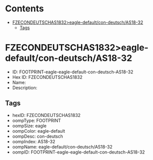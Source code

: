 



Contents
========

* [FZECONDEUTSCHAS1832>eagle-default/con-deutsch/AS18-32](#fzecondeutschas1832eagle-defaultcon-deutschas18-32)
	* [Tags](#tags)

# FZECONDEUTSCHAS1832>eagle-default/con-deutsch/AS18-32

- ID: FOOTPRINT-eagle-eagle-default-con-deutsch-AS18-32
- Hex ID: FZECONDEUTSCHAS1832
- Name: 
- Description: 

## Tags

- hexID: FZECONDEUTSCHAS1832
- oompType: FOOTPRINT
- oompSize: eagle
- oompColor: eagle-default
- oompDesc: con-deutsch
- oompIndex: AS18-32
- oompName: eagle-default/con-deutsch/AS18-32
- oompID: FOOTPRINT-eagle-eagle-default-con-deutsch-AS18-32
